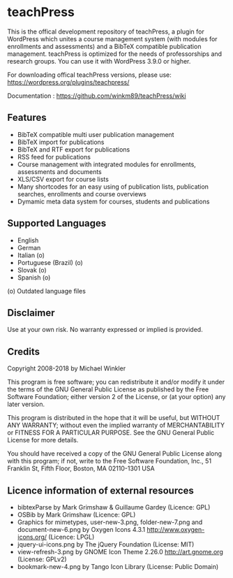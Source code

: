 teachPress
==========

This is the offical development repository of teachPress, a plugin for WordPress which unites a course management system (with modules for enrollments and assessments) and a BibTeX compatible publication management. teachPress is optimized for the needs of professorships and research groups. You can use it with WordPress 3.9.0 or higher.

For downloading offical teachPress versions, please use: https://wordpress.org/plugins/teachpress/

Documentation : https://github.com/winkm89/teachPress/wiki

## Features
* BibTeX compatible multi user publication management
* BibTeX import for publications
* BibTeX and RTF export for publications
* RSS feed for publications
* Course management with integrated modules for enrollments, assessments and documents
* XLS/CSV export for course lists
* Many shortcodes for an easy using of publication lists, publication searches, enrollments and course overviews
* Dymamic meta data system for courses, students and publications

## Supported Languages
* English
* German
* Italian (o)
* Portuguese (Brazil) (o)
* Slovak (o)
* Spanish (o)

(o) Outdated language files

## Disclaimer 
Use at your own risk. No warranty expressed or implied is provided.  

## Credits

Copyright 2008-2018 by Michael Winkler

This program is free software; you can redistribute it and/or modify
it under the terms of the GNU General Public License as published by
the Free Software Foundation; either version 2 of the License, or
(at your option) any later version.

This program is distributed in the hope that it will be useful,
but WITHOUT ANY WARRANTY; without even the implied warranty of
MERCHANTABILITY or FITNESS FOR A PARTICULAR PURPOSE.  See the
GNU General Public License for more details.

You should have received a copy of the GNU General Public License
along with this program; if not, write to the Free Software
Foundation, Inc., 51 Franklin St, Fifth Floor, Boston, MA  02110-1301  USA

## Licence information of external resources
* bibtexParse by Mark Grimshaw & Guillaume Gardey (Licence: GPL)
* OSBib by Mark Grimshaw (Licence: GPL)
* Graphics for mimetypes, user-new-3.png, folder-new-7.png and document-new-6.png by Oxygen Icons 4.3.1 http://www.oxygen-icons.org/ (Licence: LPGL)
* jquery-ui-icons.png by The jQuery Foundation (License: MIT)
* view-refresh-3.png by GNOME Icon Theme 2.26.0 http://art.gnome.org (License: GPLv2)
* bookmark-new-4.png by Tango Icon Library (License: Public Domain)

